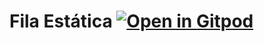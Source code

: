 # Fila Estática       [![Open in Gitpod](https://gitpod.io/button/open-in-gitpod.svg)](https://gitpod.io/#https://github.com/lucianobajr/AEDS-2P/tree/master/Fila/Fila_Estatica)
